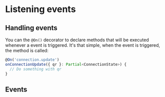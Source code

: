 # Listening events

## Handling events
You can the `@On()` decorator to declare methods that will be executed whenever a event is triggered. It's that simple, when the event is triggered, the method is called:

```ts
@On('connection.update')
onConnectionUpdate({ qr }: Partial<ConnectionState>) {
  // Do something with qr
}
```

## Events
